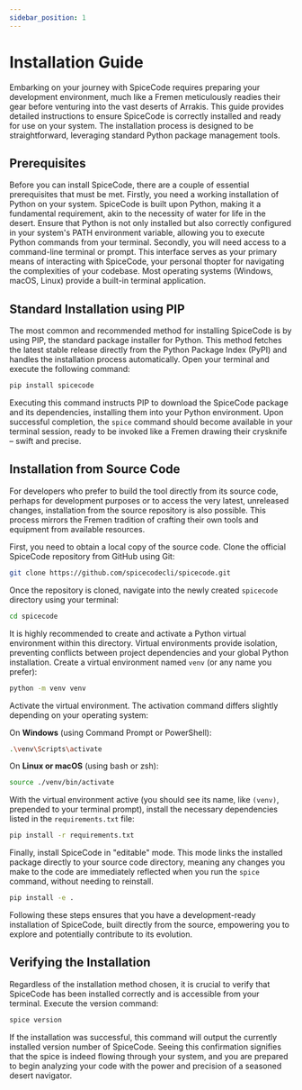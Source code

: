 ```yaml
---
sidebar_position: 1
---
```


# Installation Guide

Embarking on your journey with SpiceCode requires preparing your development environment, much like a Fremen meticulously readies their gear before venturing into the vast deserts of Arrakis. This guide provides detailed instructions to ensure SpiceCode is correctly installed and ready for use on your system. The installation process is designed to be straightforward, leveraging standard Python package management tools.

## Prerequisites

Before you can install SpiceCode, there are a couple of essential prerequisites that must be met. Firstly, you need a working installation of Python on your system. SpiceCode is built upon Python, making it a fundamental requirement, akin to the necessity of water for life in the desert. Ensure that Python is not only installed but also correctly configured in your system's PATH environment variable, allowing you to execute Python commands from your terminal. Secondly, you will need access to a command-line terminal or prompt. This interface serves as your primary means of interacting with SpiceCode, your personal thopter for navigating the complexities of your codebase. Most operating systems (Windows, macOS, Linux) provide a built-in terminal application.

## Standard Installation using PIP

The most common and recommended method for installing SpiceCode is by using PIP, the standard package installer for Python. This method fetches the latest stable release directly from the Python Package Index (PyPI) and handles the installation process automatically. Open your terminal and execute the following command:

```bash
pip install spicecode
```

Executing this command instructs PIP to download the SpiceCode package and its dependencies, installing them into your Python environment. Upon successful completion, the `spice` command should become available in your terminal session, ready to be invoked like a Fremen drawing their crysknife – swift and precise.

## Installation from Source Code

For developers who prefer to build the tool directly from its source code, perhaps for development purposes or to access the very latest, unreleased changes, installation from the source repository is also possible. This process mirrors the Fremen tradition of crafting their own tools and equipment from available resources.

First, you need to obtain a local copy of the source code. Clone the official SpiceCode repository from GitHub using Git:

```bash
git clone https://github.com/spicecodecli/spicecode.git
```

Once the repository is cloned, navigate into the newly created `spicecode` directory using your terminal:

```bash
cd spicecode
```

It is highly recommended to create and activate a Python virtual environment within this directory. Virtual environments provide isolation, preventing conflicts between project dependencies and your global Python installation. Create a virtual environment named `venv` (or any name you prefer):

```bash
python -m venv venv
```

Activate the virtual environment. The activation command differs slightly depending on your operating system:

On **Windows** (using Command Prompt or PowerShell):
```bash
.\venv\Scripts\activate
```

On **Linux or macOS** (using bash or zsh):
```bash
source ./venv/bin/activate
```

With the virtual environment active (you should see its name, like `(venv)`, prepended to your terminal prompt), install the necessary dependencies listed in the `requirements.txt` file:

```bash
pip install -r requirements.txt
```

Finally, install SpiceCode in "editable" mode. This mode links the installed package directly to your source code directory, meaning any changes you make to the code are immediately reflected when you run the `spice` command, without needing to reinstall.

```bash
pip install -e .
```

Following these steps ensures that you have a development-ready installation of SpiceCode, built directly from the source, empowering you to explore and potentially contribute to its evolution.

## Verifying the Installation

Regardless of the installation method chosen, it is crucial to verify that SpiceCode has been installed correctly and is accessible from your terminal. Execute the version command:

```bash
spice version
```

If the installation was successful, this command will output the currently installed version number of SpiceCode. Seeing this confirmation signifies that the spice is indeed flowing through your system, and you are prepared to begin analyzing your code with the power and precision of a seasoned desert navigator.
